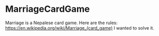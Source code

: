 # MarriageCardGame

Marriage is a Nepalese card game.
Here are the rules: https://en.wikipedia.org/wiki/Marriage_(card_game)
I wanted to solve it.
